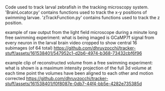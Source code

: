 Code used to track larval zebrafish in the tracking microscopy system. 
'BrainLocator.py' contains functions used to track the x-y positions of swimming larvae. 
'zTrackFunction.py' contains functions used to track the z position. 


example of raw output from the light field microscope during a minute long free swimming experiment:
  what is being imaged is GCaMP7f signal from every neuron in the larval brain
  video cropped to show central 16 subimages (of 64 total)
https://github.com/dhruvzocchi/tracker-stuff/assets/161538401/547952c1-d2b6-4974-b368-73432cbf6f96

example clip of reconstructed volume from a free swimming experiment:
  what is shown is a maximum intensity projection of the full 3d volume at each time point
  the volumes have been aligned to each other and motion corrected
https://github.com/dhruvzocchi/tracker-stuff/assets/161538401/f0f8087e-0db7-44f4-bb5e-4282e735385d

